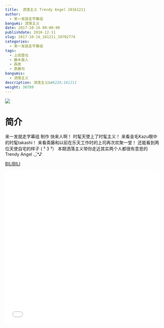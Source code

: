 ```yaml
---
title:  洒落主义 Trendy Angel 20161211
author: 
  - 来一发就走字幕组
bangumi: 洒落主义
date: 2017-10-16 00:00:00
publishdate: 2016-12-11
slug: 2017-10-16_161211_10702774
categories: 
  - 来一发就走字幕组
tags: 
  - 上田晋也
  - 藤木直人
  - 森泉
  - 斎藤司
bangumis: 
  - 洒落主义
description: 洒落主义&#8226;161211
weight: 38789
---
```


![](https://i.imgur.com/sYI7u7v.jpg)

# 简介  
来一发就走字幕组 制作
快来人啊！
时髦天使上了时髦主义！
来看金毛Kazu眼中的时髦takashi！
来看斋藤和以前在乐天工作时的上司再次欢聚一堂！
还能看到两位天使自宅的样子 ( ³ 3 ³）
本期洒落主义带你走近其实两个人都很有意思的 Trendy Angel ◡̈*♪

  [BILIBILI](https://www.bilibili.com/video/av10702774/)


<div class="vcontainer">  <iframe class='video' src="//www.bilibili.com/html/html5player.html?cid=17661000&aid=10702774" width="100%" height="500" frameborder="0" allowfullscreen="allowfullscreen"></iframe></div>
